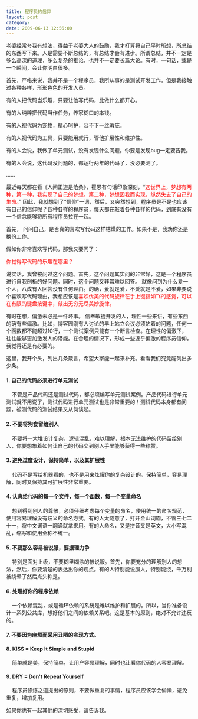 ```yaml
---
title: 程序员的信仰
layout: post
category: 
date: 2009-06-13 12:56:00
---
```


老婆经常夸我有想法，得益于老婆大人的鼓励，我才打算将自己平时所想，所总结的东西写下来。人是需要不断总结的，有总结才会有进步。所谓总结，并不一定是多么高深的道理，多么复杂的推论，也并不一定要长篇大论。有时，一句话，或是一个瞬间，会让你明白很多。

首先，严格来说，我并不是一个程序员，我所从事的是测试开发工作，但是我接触过各种各样，形形色色的开发人员。

有的人把代码当乐趣，只要让他写代码，比做什么都开心。

有的人纯粹把代码当作任务，养家糊口的本钱。

有的人视代码为宠物，精心呵护，容不下一丝瑕疵。

有的人视代码为工具，只要能用就行，管他扩展性和维护性。

有的人会说，我做了单元测试，没有发现什么问题。你要是发现bug一定要告我。

有的人会说，这代码没问题的，都运行两年的代码了，没必要测了。

&#8230;&#8230;

最近每天都在看《人间正道是沧桑》，瞿恩有句话印象深刻，&#8220;<span style="color: red;">这世界上，梦想有两种，第一种，我实现了自己的梦想。第二种，梦想因我而实现，纵然失去了自己的生命。</span>&#8221; 因此，我就想到了&#8220;信仰&#8221;一词，然后，又突然想到，程序员是不是也应该有自己的信仰呢？各种各样的程序员，每天都在敲着各种各样的代码，到底有没有一个信念能够将所有程序员拉在一起。

首先， 问问自己，是否真的喜欢写代码这样枯燥的工作。如果不是，我劝你还是换份工作。

假如你非常喜欢写代码，那我又要问了：

<span style="color: red;">你觉得写代码的乐趣在哪里？ </span>

说实话，我曾被问过这个问题。首先，这个问题其实问的非常好，这是一个程序员进行自我剖析的好问题。同时，这个问题又非常难以回答。 就像问到为什么爱一个人，八成有人回答没有任何理由。的确，爱就是爱，不爱就是不爱，如果非要说个喜欢写代码理由，我想应该是<span style="color: red;">喜欢优美的代码旋律在手上键指如飞的感觉，可以在有限的键盘按键中，敲出无穷无尽美妙旋律。</span>

有时在想，偏激未必是一件坏事。 信奉敏捷开发的人，理性一些来讲，有些东西的确有些偏激。比如，博客园刚有人讨论的早上站立会议必须站着的问题，任何一个函数都不能超过10行，一个测试案例只能有一个断言检查。在理性的偏激下，往往能够更加激发人的潜能。在合理的情况下，形成一些近乎偏激的程序员信仰，我觉得还是有必要的。

这里，我开个头，列出几条箴言，希望大家能一起来补充。看看我们究竟能列出多少条。

#### 1. 自己的代码必须进行单元测试

&nbsp; &nbsp; 不管是产品代码还是测试代码，都必须编写单元测试案例。产品代码进行单元测试就不用说了，测试代码进行单元测试也是非常重要的！测试代码本身都有问题，被测代码的测试结果又从何谈起。

#### 2. 不要将狗食留给别人

&nbsp; &nbsp; 不要将一大堆设计复杂，逻辑混乱，难以理解，根本无法维护的代码留给别人，你要想象着如何让自己的代码交到别人手里能够获得一些称赞。 

#### 3. 避免过度设计，保持简单，以及其扩展性

&nbsp;&nbsp;&nbsp; 代码不是写给机器看的，也不是用来炫耀你的复杂设计的。保持简单，容易理解，同时又保持其可扩展性非常重要。

#### 4. 认真给代码的每一个文件，每一个函数，每一个变量命名

&nbsp;&nbsp;&nbsp; 想到得到别人的尊敬，必须仔细考虑每个变量的命名，使用统一的命名规范，使用容易理解没有歧义的命名方式。有的人太随意了，打开金山词霸，不管三七二十一，将中文词语一翻译就拿来用。有的人命名，又是拼音又是英文，大小写混乱，缩写和使用全称不统一。

#### 5. 不要那么容易被说服，要据理力争

&nbsp;&nbsp;&nbsp; 特别是面对上级，不要糊里糊涂的被说服。首先，你要充分的理解别人的想法，然后，你要清楚的表达出你的观点。有的人特别能说服人，特别能绕，千万别被绕晕了然后点头称是。

#### 6. 处理好你的程序依赖

&nbsp; &nbsp; 一个依赖混乱，或是循环依赖的系统是难以维护和扩展的。所以，当你准备设计一系列公共库，想好他们之间的依赖关系吧。这是基本的原则，绝对不允许违反的。 

#### 7. 不要因为麻烦而采用丑陋的实现方式。

#### 8. KISS = Keep It Simple and Stupid

&nbsp; &nbsp; 简单就是美，保持简单，让用户容易理解，同时也让看你代码的人容易理解。

#### 9. DRY = Don't Repeat Yourself

&nbsp; &nbsp; 程序员修炼之道提出的原则，不要做重复的事情，程序员应该学会偷懒，避免重复，增加复用。 

如果你也有一起其他的深切感受，请告诉我。